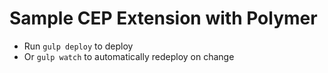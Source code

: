 #  Sample CEP Extension with Polymer

- Run `gulp deploy` to deploy
- Or `gulp watch` to automatically redeploy on change
